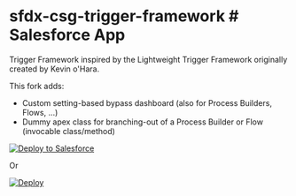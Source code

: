 # sfdx-csg-trigger-framework	# Salesforce App
Trigger Framework inspired by the Lightweight Trigger Framework originally created by Kevin o'Hara. 	

This fork adds: 	
- Custom setting-based bypass dashboard (also for Process Builders, Flows, ...)	
- Dummy apex class for branching-out of a Process Builder or Flow (invocable class/method)	

<a href="https://githubsfdeploy.herokuapp.com">
  <img alt="Deploy to Salesforce"
       src="https://raw.githubusercontent.com/afawcett/githubsfdeploy/master/deploy.png">
</a>

Or

[![Deploy](https://deploy-to-sfdx.com/dist/assets/images/DeployToSFDX.svg)](https://deploy-to-sfdx.com)
